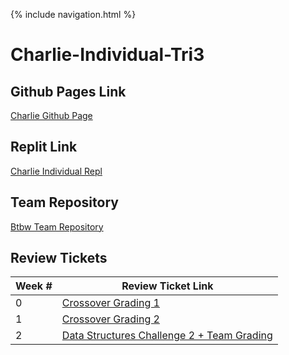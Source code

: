 {% include navigation.html %}

# Charlie-Individual-Tri3

## Github Pages Link
[Charlie Github Page](https://1855387.github.io/individual/Repl)
## Replit Link
[Charlie Individual Repl](https://replit.com/@CharlieZhu2/IndividualCSAR#Calculator.java)
## Team Repository
[Btbw Team Repository](https://github.com/kylem314/btbw)
## Review Tickets

| Week # | Review Ticket Link |
| ---   | ---    |
| 0 | [Crossover Grading 1](https://github.com/1855387/individual/issues/1)|
| 1 | [Crossover Grading 2](https://github.com/1855387/individual/issues/2) |
| 2 | [Data Structures Challenge 2 + Team Grading](https://github.com/1855387/individual/issues/3) |